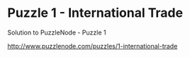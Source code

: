 # Puzzle 1 - International Trade
Solution to PuzzleNode - Puzzle 1

http://www.puzzlenode.com/puzzles/1-international-trade


